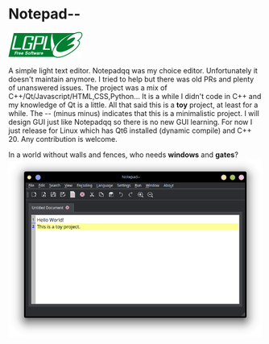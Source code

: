 # Notepad--
![gui](assets/lgplv3.png)

A simple light text editor.
Notepadqq was my choice editor. Unfortunately it doesn't maintain anymore. I tried to help but there was old PRs and plenty of unanswered issues. The project was a mix of C++/Qt/Javascript/HTML,CSS,Python...
It is a while I didn't code in C++ and my knowledge of Qt is a little. All that said this is a **toy** project, at least for a while. The -- (minus minus) indicates that this is a minimalistic project. I will design GUI just like Notepadqq so there is no new GUI learning. For now I just release for Linux which has Qt6 installed (dynamic compile) and C++ 20.
Any contribution is welcome.

In a world without walls and fences, who needs **windows** and **gates**?
![gui](assets/gui.png)
